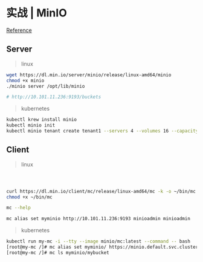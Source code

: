 # 实战 | MinIO

[Reference](http://docs.minio.org.cn/docs/)

## Server

> linux 

```bash
wget https://dl.min.io/server/minio/release/linux-amd64/minio
chmod +x minio
./minio server /opt/lib/minio

# http://10.101.11.236:9193/buckets
```



> kubernetes

```bash
kubectl krew install minio
kubectl minio init
kubectl minio tenant create tenant1 --servers 4 --volumes 16 --capacity 16Ti
```





## Client

>  linux

```bash



curl https://dl.min.io/client/mc/release/linux-amd64/mc -k -o ~/bin/mc
chmod +x ~/bin/mc

mc --help

mc alias set myminio http://10.101.11.236:9193 minioadmin minioadmin
```

> kubernetes

```bash
kubectl run my-mc -i --tty --image minio/mc:latest --command -- bash
[root@my-mc /]# mc alias set myminio/ https://minio.default.svc.cluster.local MY-USER MY-PASSWORD
[root@my-mc /]# mc ls myminio/mybucket
```

